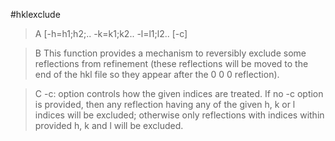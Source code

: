 #hklexclude

>A [-h=h1;h2;.. -k=k1;k2.. -l=l1;l2.. [-c]

>B This function provides a mechanism to reversibly exclude some reflections from refinement (these reflections will be moved to the end of the hkl file so they appear after the 0 0 0 reflection).

>C -c: option controls how the given indices are treated. If no -c option is provided, then any reflection having any of the given h, k or l indices will be excluded; otherwise only reflections with indices within provided h, k and l will be excluded.
